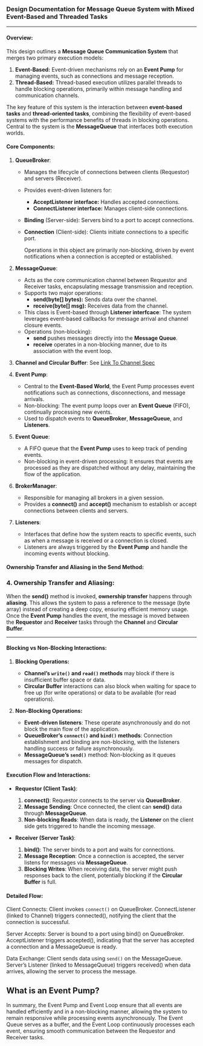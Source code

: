 ### Design Documentation for Message Queue System with Mixed Event-Based and Threaded Tasks

---

#### **Overview:**

This design outlines a **Message Queue Communication System** that merges two primary execution models:
1. **Event-Based:** Event-driven mechanisms rely on an **Event Pump** for managing events, such as connections and message reception.
2. **Thread-Based:** Thread-based execution utilizes parallel threads to handle blocking operations, primarily within message handling and communication channels.

The key feature of this system is the interaction between **event-based tasks** and **thread-oriented tasks**, combining the flexibility of event-based systems with the performance benefits of threads in blocking operations. Central to the system is the **MessageQueue** that interfaces both execution worlds.

#### **Core Components:**

1. **QueueBroker**:
   - Manages the lifecycle of connections between clients (Requestor) and servers (Receiver).
   - Provides event-driven listeners for:
     - **AcceptListener interface:** Handles accepted connections.
     - **ConnectListener interface:** Manages client-side connections.
   - **Binding** (Server-side): Servers bind to a port to accept connections.
   - **Connection** (Client-side): Clients initiate connections to a specific port.
 
        Operations in this object are primarily non-blocking, driven by event notifications when a connection is accepted or established.

2. **MessageQueue**:
   - Acts as the core communication channel between Requestor and Receiver tasks, encapsulating message transmission and reception.
   - Supports two major operations:
     - **send(byte[] bytes):** Sends data over the channel.
     - **receive(byte[] msg):** Receives data from the channel.
   - This class is Event-based through **Listener interfcace**: The system leverages event-based callbacks for message arrival and channel closure events.
   - Operations (non-blocking): 
     - **send** pushes messages directly into the **Message Queue**.
     - **receive** operates in a non-blocking manner, due to its association with the event loop.
   
3. **Channel and Circular Buffer**: See [Link To Channel Spec](../L1-ChannelSpecification.md)


5. **Event Pump**:
   - Central to the **Event-Based World**, the Event Pump processes event notifications such as connections, disconnections, and message arrivals.
   - Non-blocking: The event pump loops over an **Event Queue** (FIFO), continually processing new events.
   - Used to dispatch events to **QueueBroker**, **MessageQueue**, and **Listeners**.

6. **Event Queue**:
   - A FIFO queue that the **Event Pump** uses to keep track of pending events.
   - Non-blocking in event-driven processing: It ensures that events are processed as they are dispatched without any delay, maintaining the flow of the application.

7. **BrokerManager**:
   - Responsible for managing all brokers in a given session.
   - Provides a **connect()** and **accept()** mechanism to establish or accept connections between clients and servers.

8. **Listeners**:
   - Interfaces that define how the system reacts to specific events, such as when a message is received or a connection is closed.
   - Listeners are always triggered by the **Event Pump** and handle the incoming events without blocking.

#### **Ownership Transfer and Aliasing in the Send Method:**

### **4. Ownership Transfer and Aliasing:**
When the **send()** method is invoked, **ownership transfer** happens through **aliasing**. This allows the system to pass a reference to the message (byte array) instead of creating a deep copy, ensuring efficient memory usage. Once the **Event Pump** handles the event, the message is moved between the **Requestor** and **Receiver** tasks through the **Channel** and **Circular Buffer**.

---

#### **Blocking vs Non-Blocking Interactions:**

1. **Blocking Operations:**
   - **Channel’s `write()` and `read()` methods** may block if there is insufficient buffer space or data.
   - **Circular Buffer** interactions can also block when waiting for space to free up (for write operations) or data to be available (for read operations).

2. **Non-Blocking Operations:**
   - **Event-driven listeners**: These operate asynchronously and do not block the main flow of the application.
   - **QueueBroker’s `connect()` and `bind()` methods**: Connection establishment and binding are non-blocking, with the listeners handling success or failure asynchronously.
   - **MessageQueue’s `send()`** method: Non-blocking as it queues messages for dispatch.

#### **Execution Flow and Interactions:**

- **Requestor (Client Task)**:
  1. **connect()**: Requestor connects to the server via **QueueBroker**.
  2. **Message Sending**: Once connected, the client can **send()** data through **MessageQueue**.
  3. **Non-blocking Reads**: When data is ready, the **Listener** on the client side gets triggered to handle the incoming message.

- **Receiver (Server Task)**:
  1. **bind()**: The server binds to a port and waits for connections.
  2. **Message Reception**: Once a connection is accepted, the server listens for messages via **MessageQueue**.
  3. **Blocking Writes**: When receiving data, the server might push responses back to the client, potentially blocking if the **Circular Buffer** is full.

#### Detailed Flow:

   Client Connects:
      Client invokes `connect()` on QueueBroker.
      ConnectListener (linked to Channel) triggers connected(), notifying the client that the connection is successful.

   Server Accepts:
      Server is bound to a port using bind() on QueueBroker.
      AcceptListener triggers accepted(), indicating that the server has accepted a connection and a MessageQueue is ready.

   Data Exchange:
      Client sends data using `send()` on the MessageQueue.
      Server’s Listener (linked to MessageQueue) triggers received() when data arrives, allowing the server to process the message.


## What is an Event Pump?

In summary, the Event Pump and Event Loop ensure that all events are handled efficiently and in a non-blocking manner, allowing the system to remain responsive while processing events asynchronously. The Event Queue serves as a buffer, and the Event Loop continuously processes each event, ensuring smooth communication between the Requestor and Receiver tasks.
